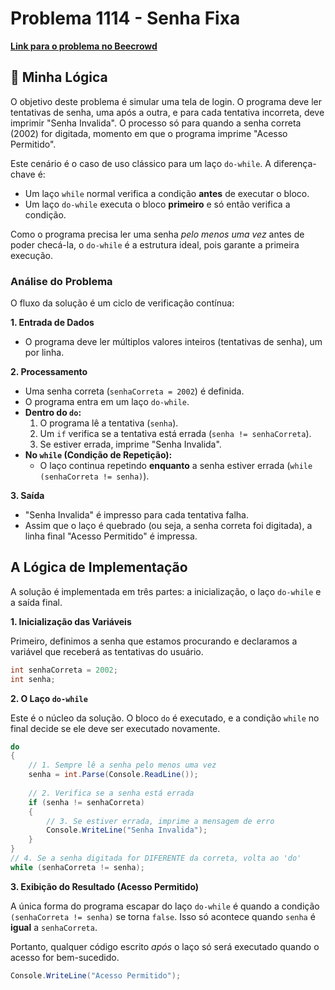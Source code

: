 # Problema 1114 - Senha Fixa

**[Link para o problema no Beecrowd](https://www.beecrowd.com.br/judge/pt/problems/view/1114)**

## 🧠 Minha Lógica

O objetivo deste problema é simular uma tela de login. O programa deve ler tentativas de senha, uma após a outra, e para cada tentativa incorreta, deve imprimir "Senha Invalida". O processo só para quando a senha correta (2002) for digitada, momento em que o programa imprime "Acesso Permitido".

Este cenário é o caso de uso clássico para um laço `do-while`. A diferença-chave é:
* Um laço `while` normal verifica a condição **antes** de executar o bloco.
* Um laço `do-while` executa o bloco **primeiro** e só então verifica a condição.

Como o programa precisa ler uma senha *pelo menos uma vez* antes de poder checá-la, o `do-while` é a estrutura ideal, pois garante a primeira execução.

### Análise do Problema

O fluxo da solução é um ciclo de verificação contínua:

**1. Entrada de Dados**
* O programa deve ler múltiplos valores inteiros (tentativas de senha), um por linha.

**2. Processamento**
* Uma senha correta (`senhaCorreta = 2002`) é definida.
* O programa entra em um laço `do-while`.
* **Dentro do `do`:**
    1.  O programa lê a tentativa (`senha`).
    2.  Um `if` verifica se a tentativa está errada (`senha != senhaCorreta`).
    3.  Se estiver errada, imprime "Senha Invalida".
* **No `while` (Condição de Repetição):**
    * O laço continua repetindo **enquanto** a senha estiver errada (`while (senhaCorreta != senha)`).

**3. Saída**
* "Senha Invalida" é impresso para cada tentativa falha.
* Assim que o laço é quebrado (ou seja, a senha correta foi digitada), a linha final "Acesso Permitido" é impressa.

## A Lógica de Implementação

A solução é implementada em três partes: a inicialização, o laço `do-while` e a saída final.

**1. Inicialização das Variáveis**

Primeiro, definimos a senha que estamos procurando e declaramos a variável que receberá as tentativas do usuário.

```csharp
int senhaCorreta = 2002;
int senha;
```

**2. O Laço `do-while`**

Este é o núcleo da solução. O bloco `do` é executado, e a condição `while` no final decide se ele deve ser executado novamente.

```csharp
do
{
    // 1. Sempre lê a senha pelo menos uma vez
    senha = int.Parse(Console.ReadLine());
    
    // 2. Verifica se a senha está errada
    if (senha != senhaCorreta)
    {
        // 3. Se estiver errada, imprime a mensagem de erro
        Console.WriteLine("Senha Invalida");
    }
} 
// 4. Se a senha digitada for DIFERENTE da correta, volta ao 'do'
while (senhaCorreta != senha);
```

**3. Exibição do Resultado (Acesso Permitido)**

A única forma do programa escapar do laço `do-while` é quando a condição `(senhaCorreta != senha)` se torna `false`. Isso só acontece quando `senha` é **igual** a `senhaCorreta`.

Portanto, qualquer código escrito *após* o laço só será executado quando o acesso for bem-sucedido.

```csharp
Console.WriteLine("Acesso Permitido");
```